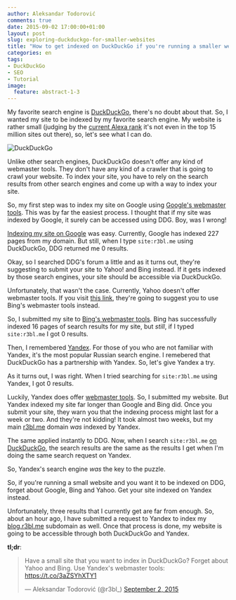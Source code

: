 ```yaml
---
author: Aleksandar Todorović
comments: true
date: 2015-09-02 17:00:00+01:00
layout: post
slug: exploring-duckduckgo-for-smaller-websites
title: "How to get indexed on DuckDuckGo if you're running a smaller website"
categories: en
tags:
- DuckDuckGo
- SEO
- Tutorial
image:
  feature: abstract-1-3
---
```


My favorite search engine is [DuckDuckGo](https://duckduckgo.com/), there's no doubt about that. So, I wanted my site to be indexed by my favorite search engine. My website is rather small (judging by the [current Alexa rank](http://www.alexa.com/siteinfo/r3bl.me) it's not even in the top 15 million sites out there), so, let's see what I can do.

![DuckDuckGo](https://upload.wikimedia.org/wikipedia/en/thumb/5/55/DuckDuckGo_Logo_%28mid_2014%29.svg/1280px-DuckDuckGo_Logo_%28mid_2014%29.svg.png)

Unlike other search engines, DuckDuckGo doesn't offer any kind of webmaster tools. They don't have any kind of a crawler that is going to crawl your website. To index your site, you have to rely on the search results from other search engines and come up with a way to index your site.

So, my first step was to index my site on Google using [Google's webmaster tools](https://www.google.com/webmasters/). This was by far the easiest process. I thought that if my site was indexed by Google, it surely can be accessed using DDG. Boy, was I wrong!

[Indexing my site on Google](https://encrypted.google.com/search?hl=en&q=site%3Ar3bl.me) was easy. Currently, Google has indexed 227 pages from my domain. But still, when I type `site:r3bl.me` using DuckDuckGo, DDG returned me 0 results.

Okay, so I searched DDG's forum a little and as it turns out, they're suggesting to submit your site to Yahoo! and Bing instead. If it gets indexed by those search engines, your site should be accessible via DuckDuckGo.

Unfortunately, that wasn't the case. Currently, Yahoo doesn't offer webmaster tools. If you visit [this link](http://search.yahoo.com/info/submit.html), they're going to suggest you to use Bing's webmaster tools instead.

So, I submitted my site to [Bing's webmaster tools](http://www.bing.com/webmaster/). Bing has successfully indexed 16 pages of search results for my site, but _still_, if I typed `site:r3bl.me` I got 0 results.

Then, I remembered [Yandex](https://www.yandex.com/). For those of you who are not familiar with Yandex, it's the most popular Russian search engine. I remebered that DuckDuckGo has a partnership with Yandex. So, let's give Yandex a try.

As it turns out, I was right. When I tried searching for `site:r3bl.me` using Yandex, I got 0 results.

Luckily, Yandex does offer [webmaster tools](https://webmaster.yandex.com/). So, I submitted my website. But Yandex indexed my site far longer than Google and Bing did. Once you submit your site, they warn you that the indexing process might last for a week or two. And they're not kidding! It took almost two weeks, but my main [r3bl.me](https://r3bl.me) domain _was_ indexed by Yandex.

The same applied instantly to DDG. Now, when I search `site:r3bl.me` [on DuckDuckGo](https://duckduckgo.com/?q=site%3Ar3bl.me), the search results are the same as the results I get when I'm doing the same search request on Yandex.

So, Yandex's search engine _was_ the key to the puzzle.

So, if you're running a small website and you want it to be indexed on DDG, forget about Google, Bing and Yahoo. Get your site indexed on Yandex instead.

Unfortunately, three results that I currently get are far from enough. So, about an hour ago, I have submitted a request to Yandex to index my [blog.r3bl.me](https://blog.r3bl.me) subdomain as well. Once that process is done, my website is going to be accessible through both DuckDuckGo and Yandex.

**tl;dr**:

<blockquote class="twitter-tweet" lang="en"><p lang="en" dir="ltr">Have a small site that you want to index in DuckDuckGo? Forget about Yahoo and Bing. Use Yandex&#39;s webmaster tools: <a href="https://t.co/3aZSYhXTY1">https://t.co/3aZSYhXTY1</a></p>&mdash; Aleksandar Todorović (@r3bl_) <a href="https://twitter.com/r3bl_/status/639079263212318720">September 2, 2015</a></blockquote>
<script async src="//platform.twitter.com/widgets.js" charset="utf-8"></script>

